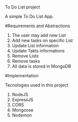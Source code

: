 To Do List project

A simple To Do List App.

#Requirements and Abstractions

1. The user may add new List
2. Add new tasks on specific List
3. Update List information
4. Update Takts informations
5. Remove Lists
6. Remove tasks
7. All data is stored in MongoDB

#Implementation

Tecnologies used in this project

1. NodeJS
2. ExpressJS
3. CORS
4. Mongoose
5. Nodemon